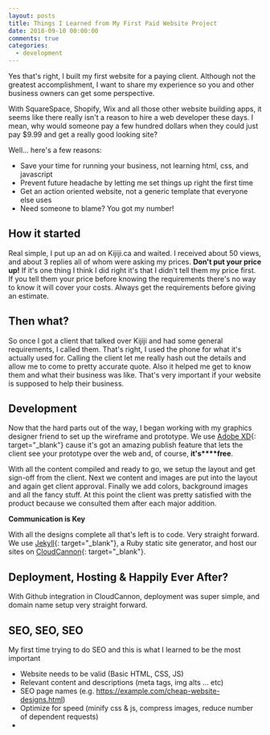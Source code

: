 ```yaml
---
layout: posts
title: Things I Learned from My First Paid Website Project
date: 2018-09-10 00:00:00
comments: true
categories:
  - development
---
```


Yes that's right, I built my first website for a paying client. Although not the greatest accomplishment, I want to share my experience so you and other business owners can get some perspective.

With SquareSpace, Shopify, Wix and all those other website building apps, it seems like there really isn't a reason to hire a web developer these days. I mean, why would someone pay a few hundred dollars when they could just pay $9.99 and get a really good looking site?&nbsp;

Well… here's a few reasons:

* Save your time for running your business, not learning html, css, and javascript
* Prevent future headache by letting me set things up right the first time&nbsp;
* Get an action oriented website, not a generic template that everyone else uses
* Need someone to blame? You got my number!

## How it started

Real simple, I put up an ad on Kijiji.ca and waited. I received about 50 views, and about 3 replies all of whom were asking my prices. **Don't put your price up!** If it's one thing I think I did right it's that I didn't tell them my price first. If you tell them your price before knowing the requirements there's no way to know it will cover your costs. Always get the requirements before giving an estimate.

## Then what?

So once I got a client that talked over Kijiji and had some general requirements, I called them. That's right, I used the phone for what it's actually used for. Calling the client let me really hash out the details and allow me to come to pretty accurate quote. Also it helped me get to know them and what their business was like. That's very important if your website is supposed to help their business.

## Development

Now that the hard parts out of the way, I began working with my graphics designer friend to set up the wireframe and prototype. We use [Adobe XD](https://www.adobe.com/ca/products/xd.html){: target="_blank"} cause it's got an amazing publish feature that lets the client see your prototype over the web and, of course, **it's****free**.&nbsp;

With all the content compiled and ready to go, we setup the layout and get sign-off from the client. Next we content and images are put into the layout and again get client approval. Finally we add colors, background images and all the fancy stuff. At this point the client was pretty satisfied with the product because we consulted them after each major addition.

**Communication is Key**

With all the designs complete all that's left is to code. Very straight forward. We use [Jekyll](https://jekyllrb.com/){: target="_blank"}, a Ruby static site generator, and host our sites on [CloudCannon](https://cloudcannon.com/){: target="_blank"}.&nbsp;

## Deployment, Hosting & Happily Ever After?

With Github integration in CloudCannon, deployment was super simple, and domain name setup very straight forward.

## SEO, SEO, SEO

My first time trying to do SEO and this is what I learned to be the most important

* Website needs to be valid (Basic HTML, CSS, JS)
* Relevant content and descriptions (meta tags, img alts ... etc)
* SEO page names (e.g. https://example.com/cheap-website-designs.html)
* Optimize for speed (minify css & js, compress images, reduce number of dependent requests)
* &nbsp;

&nbsp;